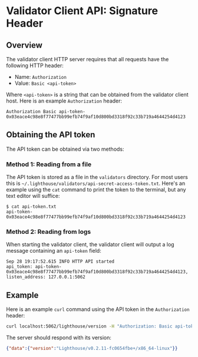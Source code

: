 # Validator Client API: Signature Header

## Overview

The validator client HTTP server requires that all requests have the following
HTTP header:

- Name: `Authorization`
- Value: `Basic <api-token>`

Where `<api-token>` is a string that can be obtained from the validator client
host. Here is an example `Authorization` header:

```
Authorization Basic api-token-0x03eace4c98e8f77477bb99efb74f9af10d800bd3318f92c33b719a4644254d4123
```

## Obtaining the API token

The API token can be obtained via two methods:

### Method 1: Reading from a file

The API token is stored as a file in the `validators` directory. For most users
this is `~/.lighthouse/validators/api-secret-access-token.txt`. Here's an
example using the `cat` command to print the token to the terminal, but any
text editor will suffice:

```
$ cat api-token.txt
api-token-0x03eace4c98e8f77477bb99efb74f9af10d800bd3318f92c33b719a4644254d4123
```

### Method 2: Reading from logs

When starting the validator client, the validator client will output a log
message containing an `api-token` field:

```
Sep 28 19:17:52.615 INFO HTTP API started                        api_token: api-token-0x03eace4c98e8f77477bb99efb74f9af10d800bd3318f92c33b719a4644254d4123, listen_address: 127.0.0.1:5062
```

## Example

Here is an example `curl` command using the API token in the `Authorization` header:

```bash
curl localhost:5062/lighthouse/version -H "Authorization: Basic api-token-0x03eace4c98e8f77477bb99efb74f9af10d800bd3318f92c33b719a4644254d4123"
```

The server should respond with its version:

```json
{"data":{"version":"Lighthouse/v0.2.11-fc0654fbe+/x86_64-linux"}}
```
